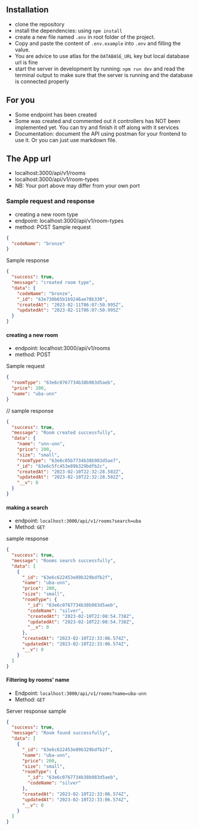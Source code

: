 
## Installation
- clone the repository
- install the dependencies: using `npm install`
- create a new file named `.env` in root folder of the project.
- Copy and paste the content of `.env.example` into `.env` and filling the value.
- You are advice to use atlas for the `DATABASE_URL` key but local database url is fine
- start the server in development by running: `npm run dev` and read the terminal output to make sure that the server is running and the database is connected properly

## For you
- Some endpoint has been created
- Some was created and commented out it controllers has NOT been implemented yet. You can try and finish it off along with it services
- Documentation: document the API using postman for your frontend to use it. Or you can just use markdown file.

## The App url
- localhost:3000/api/v1/rooms
- localhost:3000/api/v1/room-types
- NB: Your port above may differ from your own port

### Sample request and response

- creating a new room type
- endpoint: localhost:3000/api/v1/room-types
- method: POST
Sample request
```json
{
  "codeName": "bronze"
}
```

Sample response
```json
{
  "success": true,
  "message": "created room type",
  "data": {
    "codeName": "bronze",
    "_id": "63e730b65b1b9246ae78b330",
    "createdAt": "2023-02-11T06:07:50.995Z",
    "updatedAt": "2023-02-11T06:07:50.995Z"
  }
}
```

#### creating a new room
- endpoint: localhost:3000/api/v1/rooms
- method: POST

Sample request
```json
{
  "roomType": "63e6c0767734b38b983d5aeb",
  "price": 200,
  "name": "uba-unn"
}
```
// sample response
```json
{
  "success": true,
  "message": "Room created successfully",
  "data": {
    "name": "unn-unn",
    "price": 200,
    "size": "small",
    "roomType": "63e6c05b7734b38b983d5ae7",
    "_id": "63e6c5fc453e89b329bdfb2c",
    "createdAt": "2023-02-10T22:32:28.502Z",
    "updatedAt": "2023-02-10T22:32:28.502Z",
    "__v": 0
  }
}
```

#### making a search
- endpoint: `localhost:3000/api/v1/rooms?search=uba`
- Method: `GET`

sample response
```json
{
  "success": true,
  "message": "Rooms search successfully",
  "data": [
    {
      "_id": "63e6c622453e89b329bdfb2f",
      "name": "uba-unn",
      "price": 200,
      "size": "small",
      "roomType": {
        "_id": "63e6c0767734b38b983d5aeb",
        "codeName": "silver",
        "createdAt": "2023-02-10T22:08:54.738Z",
        "updatedAt": "2023-02-10T22:08:54.738Z",
        "__v": 0
      },
      "createdAt": "2023-02-10T22:33:06.574Z",
      "updatedAt": "2023-02-10T22:33:06.574Z",
      "__v": 0
    }
  ]
}
```

#### Filtering by rooms' name
- Endpoint: `localhost:3000/api/v1/rooms?name=uba-unn`
- Method: `GET`

Server response sample
```json
{
  "success": true,
  "message": "Room found successfully",
  "data": [
    {
      "_id": "63e6c622453e89b329bdfb2f",
      "name": "uba-unn",
      "price": 200,
      "size": "small",
      "roomType": {
        "_id": "63e6c0767734b38b983d5aeb",
        "codeName": "silver"
      },
      "createdAt": "2023-02-10T22:33:06.574Z",
      "updatedAt": "2023-02-10T22:33:06.574Z",
      "__v": 0
    }
  ]
}
```
